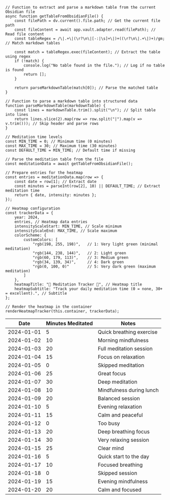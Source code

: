 
```dataviewjs
// Function to extract and parse a markdown table from the current Obsidian file
async function getTableFromObsidianFile() {
    const filePath = dv.current().file.path; // Get the current file path
    const fileContent = await app.vault.adapter.read(filePath); // Read file content
    const tableRegex = /\|.+\|(\r?\n\|[-:|\s]+\|)+((\r?\n\|.+\|)+)/gm; // Match markdown tables

    const match = tableRegex.exec(fileContent); // Extract the table using regex
    if (!match) {
        console.log("No table found in the file."); // Log if no table is found
        return [];
    }

    return parseMarkdownTable(match[0]); // Parse the matched table
}

// Function to parse a markdown table into structured data
function parseMarkdownTable(markdownTable) {
    const lines = markdownTable.trim().split("\n"); // Split table into lines
    return lines.slice(2).map(row => row.split("|").map(v => v.trim())); // Skip header and parse rows
}

// Meditation time levels
const MIN_TIME = 0; // Minimum time (0 minutes)
const MAX_TIME = 30; // Maximum time (30 minutes)
const DEFAULT_TIME = MIN_TIME; // Default time if missing

// Parse the meditation table from the file
const meditationData = await getTableFromObsidianFile();

// Prepare entries for the heatmap
const entries = meditationData.map(row => {
    const date = row[1]; // Extract date
    const minutes = parseInt(row[2], 10) || DEFAULT_TIME; // Extract meditation time
    return { date, intensity: minutes };
});

// Heatmap configuration
const trackerData = {
    year: 2024,
    entries, // Heatmap data entries
    intensityScaleStart: MIN_TIME, // Scale minimum
    intensityScaleEnd: MAX_TIME, // Scale maximum
    colorScheme: {
        customColors: [
            "rgb(198, 255, 198)",   // 1: Very light green (minimal meditation)
            "rgb(144, 238, 144)",   // 2: Light green
            "rgb(60, 179, 113)",    // 3: Medium green
            "rgb(34, 139, 34)",     // 4: Dark green
            "rgb(0, 100, 0)"        // 5: Very dark green (maximum meditation)
        ]
    },
    heatmapTitle: "🧘 Meditation Tracker 🧘", // Heatmap title
    heatmapSubtitle: "Track your daily meditation time (0 = none, 30+ = excellent).", // Subtitle
};

// Render the heatmap in the container
renderHeatmapTracker(this.container, trackerData);
```

| Date       | Minutes Meditated | Notes                        |
| ---------- | ----------------- | ---------------------------- |
| 2024-01-01 | 5                 | Quick breathing exercise     |
| 2024-01-02 | 10                | Morning mindfulness          |
| 2024-01-03 | 20                | Full meditation session      |
| 2024-01-04 | 15                | Focus on relaxation          |
| 2024-01-05 | 0                 | Skipped meditation           |
| 2024-01-06 | 25                | Great focus                  |
| 2024-01-07 | 30                | Deep meditation              |
| 2024-01-08 | 10                | Mindfulness during lunch     |
| 2024-01-09 | 20                | Balanced session             |
| 2024-01-10 | 5                 | Evening relaxation           |
| 2024-01-11 | 15                | Calm and peaceful            |
| 2024-01-12 | 0                 | Too busy                     |
| 2024-01-13 | 20                | Deep breathing focus         |
| 2024-01-14 | 30                | Very relaxing session        |
| 2024-01-15 | 25                | Clear mind                   |
| 2024-01-16 | 5                 | Quick start to the day       |
| 2024-01-17 | 10                | Focused breathing            |
| 2024-01-18 | 0                 | Skipped session              |
| 2024-01-19 | 15                | Evening mindfulness          |
| 2024-01-20 | 20                | Calm and focused             |